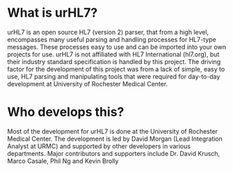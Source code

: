 # What is urHL7?
urHL7 is an open source HL7 (version 2) parser, that from a high level, encompasses many useful parsing and handling processes for HL7-type messages. These processes easy to use and can be imported into your own projects for use. urHL7 is not affiliated with HL7 International (hl7.org), but their industry standard specification is handled by this project.
The driving factor for the development of this project was from a lack of simple, easy to use, HL7 parsing and manipulating tools that were required for day-to-day development at University of Rochester Medical Center.
# Who develops this?
Most of the development for urHL7 is done at the University of Rochester Medical Center. The development is led by David Morgan (Lead Integration Analyst at URMC) and supported by other developers in various departments. Major contributors and supporters include Dr. David Krusch, Marco Casale, Phil Ng and Kevin Brolly